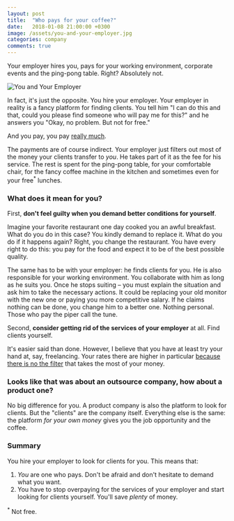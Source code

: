 ```yaml
---
layout: post
title:  "Who pays for your coffee?"
date:   2018-01-08 21:00:00 +0300
image: /assets/you-and-your-employer.jpg
categories: company
comments: true
---
```


Your employer hires you, pays for your working environment, corporate events and the ping-pong table. Right? Absolutely not.

<img alt="You and Your Employer" src="{{ site.url }}{{ page.image }}">

In fact, it's just the opposite. You hire your employer. Your employer in reality is a fancy platform for finding clients. You tell him "I can do this and that, could you please find someone who will pay me for this?" and he answers you "Okay, no problem. But not for free."

And you pay, you pay [really much](https://www.entrepreneurs-journey.com/2641/is-outsourcing-exploitation/).

The payments are of course indirect. Your employer just filters out most of the money your clients transfer to _you_. He takes part of it as the fee for his service. The rest is spent for the ping-pong table, for your comfortable chair, for the fancy coffee machine in the kitchen and sometimes even for your free<sup>*</sup> lunches.

### What does it mean for you?

First, __don't feel guilty when you demand better conditions for yourself__.

Imagine your favorite restaurant one day cooked you an awful breakfast. What do you do in this case? You kindly demand to replace it. What do you do if it happens again? Right, you change the restaurant. You have every right to do this: you pay for the food and expect it to be of the best possible quality.

The same has to be with your employer: he finds clients for you. He is also responsible for your working environment. You collaborate with him as long as he suits you. Once he stops suiting – you must explain the situation and ask him to take the necessary actions. It could be replacing your old monitor with the new one or paying you more competitive salary. If he claims nothing can be done, you change him to a better one. Nothing personal. Those who pay the piper call the tune.

Second, __consider getting rid of the services of your employer__ at all. Find clients yourself.

It's easier said than done. However, I believe that you have at least try your hand at, say, freelancing. Your rates there are higher in particular [because there is no the filter](https://www.quora.com/Why-are-freelancers-paid-more-than-employees) that takes the most of your money.

### Looks like that was about an outsource company, how about a product one?

No big difference for you. A product company is also the platform to look for clients. But the "clients" are the company itself. Everything else is the same: the platform _for your own money_ gives you the job opportunity and the coffee.

### Summary

You hire your employer to look for clients for you. This means that:

1. _You_ are one who pays. Don't be afraid and don't hesitate to demand what you want.
2. You have to stop overpaying for the services of your employer and start looking for clients yourself. You'll save _plenty_ of money.

<sup>*</sup> Not free.